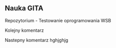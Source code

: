 ## Nauka GITA

Repozytorium - Testowanie oprogramowania WSB

Kolejny komentarz

Nastepny komentarz
hghjghjg
